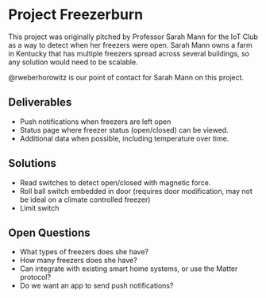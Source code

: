 # Project Freezerburn
This project was originally pitched by Professor Sarah Mann for the IoT Club as a way to detect when her freezers were open. Sarah Mann owns a farm in Kentucky that has multiple freezers spread across several buildings, so any solution would need to be scalable.

@rweberhorowitz is our point of contact for Sarah Mann on this project. 

## Deliverables
- Push notifications when freezers are left open
- Status page where freezer status (open/closed) can be viewed.
- Additional data when possible, including temperature over time.

## Solutions

- Read switches to detect open/closed with magnetic force.
- Roll ball switch embedded in door (requires door modification, may not be ideal on a climate controlled freezer)
- Limit switch

## Open Questions
- What types of freezers does she have?
- How many freezers does she have?
- Can integrate with existing smart home systems, or use the Matter protocol?
- Do we want an app to send push notifications?